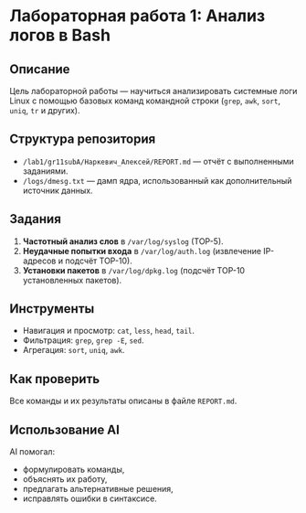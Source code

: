 # Лабораторная работа 1: Анализ логов в Bash

## Описание
Цель лабораторной работы — научиться анализировать системные логи Linux с помощью базовых команд командной строки (`grep`, `awk`, `sort`, `uniq`, `tr` и других).

## Структура репозитория
- `/lab1/gr11subA/Наркевич_Алексей/REPORT.md` — отчёт с выполненными заданиями.
- `/logs/dmesg.txt` — дамп ядра, использованный как дополнительный источник данных.

## Задания
1. **Частотный анализ слов** в `/var/log/syslog` (TOP-5).
2. **Неудачные попытки входа** в `/var/log/auth.log` (извлечение IP-адресов и подсчёт TOP-10).
3. **Установки пакетов** в `/var/log/dpkg.log` (подсчёт TOP-10 установленных пакетов).

## Инструменты
- Навигация и просмотр: `cat`, `less`, `head`, `tail`.
- Фильтрация: `grep`, `grep -E`, `sed`.
- Агрегация: `sort`, `uniq`, `awk`.

## Как проверить
Все команды и их результаты описаны в файле `REPORT.md`.

## Использование AI
AI помогал:
- формулировать команды,
- объяснять их работу,
- предлагать альтернативные решения,
- исправлять ошибки в синтаксисе.

